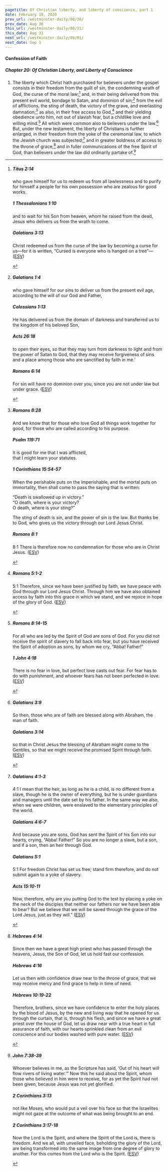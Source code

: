```yaml
---
pagetitle: Of Christian liberty, and liberty of conscience, part 1
date: February 19, 2020
prev_url: /westminster-daily/08/30/
prev_date: Aug 30
this_url: /westminster-daily/08/31/
this_date: Aug 31
next_url: /westminster-daily/09/01/
next_date: Sep 1
---
```


#### Confession of Faith

##### Chapter 20: Of Christian Liberty, and Liberty of Conscience

1. The liberty which Christ hath purchased for believers under the gospel consists in their freedom from the guilt of sin, the condemning wrath of God, the curse of the moral law;[^fnref:wcf1] and, in their being delivered from this present evil world, bondage to Satan, and dominion of sin;[^fnref:wcf2] from the evil of afflictions, the sting of death, the victory of the grave, and everlasting damnation;[^fnref:wcf3] as also, in their free access to God,[^fnref:wcf4] and their yielding obedience unto him, not out of slavish fear, but a childlike love and willing mind.[^fnref:wcf5] All which were common also to believers under the law.[^fnref:wcf6] But, under the new testament, the liberty of Christians is further enlarged, in their freedom from the yoke of the ceremonial law, to which the Jewish church was subjected;[^fnref:wcf7] and in greater boldness of access to the throne of grace,[^fnref:wcf8] and in fuller communications of the free Spirit of God, than believers under the law did ordinarily partake of.[^fnref:wcf9]

[^fnref:wcf1]: <div class="esv"><h5>Titus 2:14</h5> <div class="esv-text"><p id="p56002014.01-1">who gave himself for us to redeem us from all lawlessness and to purify for himself a people for his own possession who are zealous for good works.</p> </div><h5>1 Thessalonians 1:10</h5> <div class="esv-text"><p id="p52001010.01-2">and to wait for his Son from heaven, whom he raised from the dead, Jesus who delivers us from the wrath to come.</p> </div><h5>Galatians 3:13</h5> <div class="esv-text"><p id="p48003013.01-3">Christ redeemed us from the curse of the law by becoming a curse for us&#8212;for it is written, &#8220;Cursed is everyone who is hanged on a tree&#8221;&#8212;  (<a href="http://www.esv.org" class="copyright">ESV</a>)</p> </div> </div>

[^fnref:wcf2]: <div class="esv"><h5>Galatians 1:4</h5> <div class="esv-text"><p id="p48001004.01-1">who gave himself for our sins to deliver us from the present evil age, according to the will of our God and Father,</p> </div><h5>Colossians 1:13</h5> <div class="esv-text"><p id="p51001013.01-2">He has delivered us from the domain of darkness and transferred us to the kingdom of his beloved Son,</p> </div><h5>Acts 26:18</h5> <div class="esv-text"><p id="p44026018.01-3"><span class="woc">to open their eyes, so that they may turn from darkness to light and from the power of Satan to God, that they may receive forgiveness of sins and a place among those who are sanctified by faith in me.&#8217;</span></p> </div><h5>Romans 6:14</h5> <div class="esv-text"><p id="p45006014.01-4">For sin will have no dominion over you, since you are not under law but under grace.  (<a href="http://www.esv.org" class="copyright">ESV</a>)</p> </div> </div>

[^fnref:wcf3]: <div class="esv"><h5>Romans 8:28</h5> <div class="esv-text"><p id="p45008028.01-1">And we know that for those who love God all things work together for good, for those who are called according to his purpose.</p> </div><h5>Psalm 119:71</h5> <div class="esv-text"><div class="block-indent"> <p class="line-group" id="p19119071.01-2">It is good for me that I was afflicted,<br /> <span class="indent"></span>that I might learn your statutes.</p> </div> </div><h5>1 Corinthians 15:54-57</h5> <div class="esv-text"><p id="p46015054.01-3">When the perishable puts on the imperishable, and the mortal puts on immortality, then shall come to pass the saying that is written:</p> <div class="block-indent"> <p class="line-group" id="p46015054.24-3">&#8220;Death is swallowed up in victory.&#8221;<br />  &#8220;O death, where is your victory?<br /> <span class="indent"></span>O death, where is your sting?&#8221;</p> </div>  <p class="same-paragraph" id="p46015056.01-3">The sting of death is sin, and the power of sin is the law. But thanks be to God, who gives us the victory through our Lord Jesus Christ.</p> </div><h5>Romans 8:1</h5> <div class="esv-text"> <p id="p45008001.05-4"><span class="chapter-num" id="v45008001-4">8:1&nbsp;</span>There is therefore now no condemnation for those who are in Christ Jesus.  (<a href="http://www.esv.org" class="copyright">ESV</a>)</p> </div> </div>

[^fnref:wcf4]: <div class="esv"><h5>Romans 5:1-2</h5> <div class="esv-text"> <p id="p45005001.06-1"><span class="chapter-num" id="v45005001-1">5:1&nbsp;</span>Therefore, since we have been justified by faith, we have peace with God through our Lord Jesus Christ. Through him we have also obtained access by faith into this grace in which we stand, and we rejoice in hope of the glory of God.  (<a href="http://www.esv.org" class="copyright">ESV</a>)</p> </div> </div>

[^fnref:wcf5]: <div class="esv"><h5>Romans 8:14-15</h5> <div class="esv-text"><p id="p45008014.01-1">For all who are led by the Spirit of God are sons of God. For you did not receive the spirit of slavery to fall back into fear, but you have received the Spirit of adoption as sons, by whom we cry, &#8220;Abba! Father!&#8221;</p> </div><h5>1 John 4:18</h5> <div class="esv-text"><p id="p62004018.01-2">There is no fear in love, but perfect love casts out fear. For fear has to do with punishment, and whoever fears has not been perfected in love.  (<a href="http://www.esv.org" class="copyright">ESV</a>)</p> </div> </div>

[^fnref:wcf6]: <div class="esv"><h5>Galatians 3:9</h5> <div class="esv-text"><p id="p48003009.01-1">So then, those who are of faith are blessed along with Abraham, the man of faith.</p> </div><h5>Galatians 3:14</h5> <div class="esv-text"><p id="p48003014.01-2">so that in Christ Jesus the blessing of Abraham might come to the Gentiles, so that we might receive the promised Spirit through faith.  (<a href="http://www.esv.org" class="copyright">ESV</a>)</p> </div> </div>

[^fnref:wcf7]: <div class="esv"><h5>Galatians 4:1-3</h5> <div class="esv-text"> <p id="p48004001.04-1"><span class="chapter-num" id="v48004001-1">4:1&nbsp;</span>I mean that the heir, as long as he is a child, is no different from a slave, though he is the owner of everything, but he is under guardians and managers until the date set by his father. In the same way we also, when we were children, were enslaved to the elementary principles of the world.</p> </div><h5>Galatians 4:6-7</h5> <div class="esv-text"><p id="p48004006.01-2">And because you are sons, God has sent the Spirit of his Son into our hearts, crying, &#8220;Abba! Father!&#8221; So you are no longer a slave, but a son, and if a son, then an heir through God.</p> </div><h5>Galatians 5:1</h5> <div class="esv-text"> <p id="p48005001.06-3"><span class="chapter-num" id="v48005001-3">5:1&nbsp;</span>For freedom Christ has set us free; stand firm therefore, and do not submit again to a yoke of slavery.</p> </div><h5>Acts 15:10-11</h5> <div class="esv-text"><p id="p44015010.01-4">Now, therefore, why are you putting God to the test by placing a yoke on the neck of the disciples that neither our fathers nor we have been able to bear? But we believe that we will be saved through the grace of the Lord Jesus, just as they will.&#8221;  (<a href="http://www.esv.org" class="copyright">ESV</a>)</p> </div> </div>

[^fnref:wcf8]: <div class="esv"><h5>Hebrews 4:14</h5> <div class="esv-text"> <p id="p58004014.06-1">Since then we have a great high priest who has passed through the heavens, Jesus, the Son of God, let us hold fast our confession.</p> </div><h5>Hebrews 4:16</h5> <div class="esv-text"><p id="p58004016.01-2">Let us then with confidence draw near to the throne of grace, that we may receive mercy and find grace to help in time of need.</p> </div><h5>Hebrews 10:19-22</h5> <div class="esv-text"> <p id="p58010019.06-3">Therefore, brothers, since we have confidence to enter the holy places by the blood of Jesus, by the new and living way that he opened for us through the curtain, that is, through his flesh, and since we have a great priest over the house of God, let us draw near with a true heart in full assurance of faith, with our hearts sprinkled clean from an evil conscience and our bodies washed with pure water.  (<a href="http://www.esv.org" class="copyright">ESV</a>)</p> </div> </div>

[^fnref:wcf9]: <div class="esv"><h5>John 7:38-39</h5> <div class="esv-text"><p id="p43007038.01-1"><span class="woc">Whoever believes in me, as the Scripture has said, &#8216;Out of his heart will flow rivers of living water.&#8217;&#8221;</span> Now this he said about the Spirit, whom those who believed in him were to receive, for as yet the Spirit had not been given, because Jesus was not yet glorified.</p> </div><h5>2 Corinthians 3:13</h5> <div class="esv-text"><p id="p47003013.01-2">not like Moses, who would put a veil over his face so that the Israelites might not gaze at the outcome of what was being brought to an end.</p> </div><h5>2 Corinthians 3:17-18</h5> <div class="esv-text"><p id="p47003017.01-3">Now the Lord is the Spirit, and where the Spirit of the Lord is, there is freedom. And we all, with unveiled face, beholding the glory of the Lord, are being transformed into the same image from one degree of glory to another. For this comes from the Lord who is the Spirit.  (<a href="http://www.esv.org" class="copyright">ESV</a>)</p> </div> </div>

